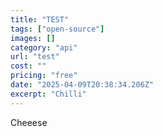 ```yaml
---
title: "TEST"
tags: ["open-source"]
images: []
category: "api"
url: "test"
cost: ""
pricing: "free"
date: "2025-04-09T20:38:34.206Z"
excerpt: "Chilli"
---
```


Cheeese